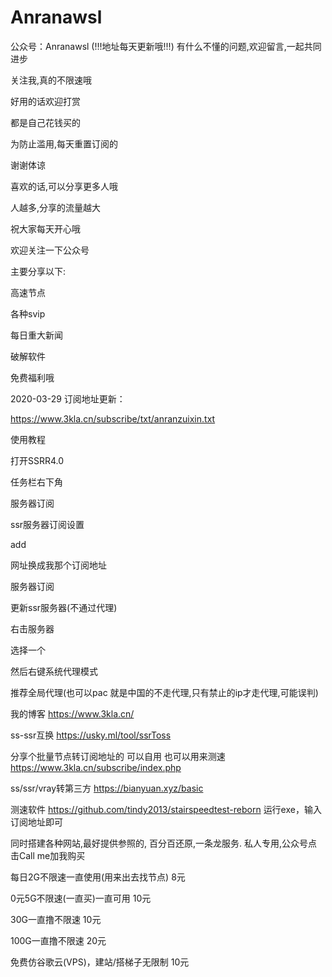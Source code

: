 # Anranawsl
公众号：Anranawsl
(!!!地址每天更新哦!!!)
有什么不懂的问题,欢迎留言,一起共同进步

关注我,真的不限速哦

好用的话欢迎打赏

都是自己花钱买的

为防止滥用,每天重置订阅的

谢谢体谅

喜欢的话,可以分享更多人哦

人越多,分享的流量越大

祝大家每天开心哦

欢迎关注一下公众号

主要分享以下:

高速节点

各种svip

每日重大新闻

破解软件

免费福利哦


2020-03-29
订阅地址更新：

https://www.3kla.cn/subscribe/txt/anranzuixin.txt

使用教程

打开SSRR4.0  

任务栏右下角

服务器订阅

ssr服务器订阅设置

add

网址换成我那个订阅地址

服务器订阅

更新ssr服务器(不通过代理)

右击服务器

选择一个

然后右键系统代理模式

推荐全局代理(也可以pac   就是中国的不走代理,只有禁止的ip才走代理,可能误判)


我的博客
https://www.3kla.cn/


ss-ssr互换
https://usky.ml/tool/ssrToss


分享个批量节点转订阅地址的 可以自用  也可以用来测速  
https://www.3kla.cn/subscribe/index.php

ss/ssr/vray转第三方 
https://bianyuan.xyz/basic


测速软件
https://github.com/tindy2013/stairspeedtest-reborn
运行exe，输入订阅地址即可




同时搭建各种网站,最好提供参照的,
百分百还原,一条龙服务.
私人专用,公众号点击Call me加我购买

每日2G不限速一直使用(用来出去找节点)    8元

0元5G不限速(一直买)一直可用            10元

30G一直撸不限速                       10元

100G一直撸不限速                      20元

免费仿谷歌云(VPS)，建站/搭梯子无限制    10元


